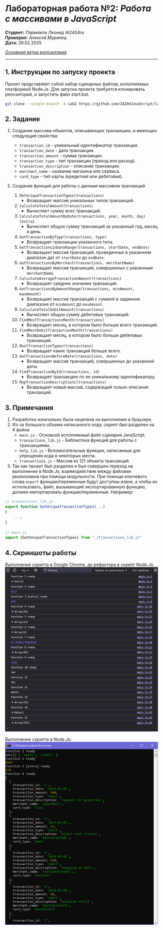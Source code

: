# **Лабораторная работа №2:** *Работа с массивами в JavaScript*

__Студент:__  *Пармакли Леонид IA2404ru*  
__Проверил:__  *Алексей Муринец*  
__Дата:__ 26.02.2025

*[Основная ветка репозитория](https://github.com/IA204JavaScript/labworks_leopard187)*

---

## 1. Инструкции по запуску проекта

Проект представляет собой набор сценарных файлов, исполняемых платформой Node.Js. Для запуска проекта требуется клонировать репозиторий, и запустить файл start.bat.

```bash
git clone --single-branch -b Lab2 https://github.com/IA204JavaScript/labworks_leopard187.git
```

## 2. Задание

1. Создание массива объектов, описывающих транзакцию, и имеющих следующие свойства: 
   - `transaction_id` - уникальный идентификатор транзакции.
   - `transaction_date` - дата транзакции.
   - `transaction_amount` - сумма транзакции.
   - `transaction_type` - тип транзакции (приход или расход).
   - `transaction_description` - описание транзакции.
   - `merchant_name` - название магазина или сервиса.
   - `card_type` - тип карты (кредитная или дебетовая).

2. Создание функций для работы с данным массивом транзакций
    1. `ПetUniqueTransactionTypes(transactions)`
        - Возвращает массив уникальных типов транзакций.
    2. `CalculateTotalAmount(transactions)`
        - Вычисляет сумму всех транзакций.
    3. `CalculateTotalAmountByDate(transactions, year, month, day) [extra]`
        - Вычисляет общую сумму транзакций за указанный год, месяц и день.
    4. `GetTransactionByType(transactions, type)`.
        - Возвращает транзакции указанного типа.
    5. `GetTransactionsInDateRange(transactions, startDate, endDate)`
        - Возвращает массив транзакций, проведенных в указанном диапазон дат от `startDate` до `endDate`.
    6. `GetTransactionsByMerchant(transactions, merchantName)`
        - Возвращает массив транзакций, совершенных с указанным `merchantName`.
    7. `CalculateAverageTransactionAmount(transactions)`
        - Возвращает среднее значение транзакций.
    8. `GetTransactionsByAmountRange(transactions, minAmount, maxAmount)`
        - Возвращает массив транзакций с суммой в заданном диапазоне от `minAmount` до `maxAmount`.
    9. `CalculateTotalDebitAmount(transactions)`
        - Вычисляет общую сумму дебетовых транзакций.
    10. `FindMostTransactionsMonth(transactions)`
        - Возвращает месяц, в котором было больше всего транзакций.
    11. `FindMostDebitTransactionMonth(transactions)`
        - Возвращает месяц, в котором было больше дебетовых транзакций.
    12. `MostTransactionTypes(transactions)`
        - Возвращает каких транзакций больше всего.
    13. `GetTransactionsBeforeDate(transactions, date)`
        - Возвращает массив транзакций, совершенных до указанной даты.
    14. `FindTransactionById(transactions, id)`
        - Возвращает транзакцию по ее уникальному идентификатору.
    15. `MapTransactionDescriptions(transactions)`
        - Возвращает новый массив, содержащий только описания транзакций.


## 3. Примечания
1. Разработка изначально была нацелена на выполнение в браузере. 
2. Из-за большого объема написанного кода, скрипт был разделен на 4 файла:
    - `main.js` - Основной исполняемый файл сценария JavaScript.
    - `transactions_lib.js` - Библиотека функций для работы с транзакциями.
    - `help_lib.js` - Вспомогательные функции, написанные для упрощения кода в некоторых места.
    - `transactions.js` - Массив из 121 объекта транзакций.
3. Так как проект был разделен и был совершен переход на выполнение в Node.Js, взаимодействие между файлами реализована при помощи модульности. При помощи ключевого слова `export` функции/переменные будут доступны извне, а чтобы их использовать, файл, вызывающий экспортированную функцию, должен импортировать функции/переменные. Например:
```js
// transactions_lib.js
export function GetUniqueTransactionTypes(...)
{
    ...;
}

// main.js
import {GetUniqueTransactionTypes} from "./transactions_lib.js"
```

## 4. Скриншоты работы 

Выполнение скрипта в Google Chrome, до рефактора в скрипт Node.Js:  
<img src="./images/1.jpg" alt="Выполнение в Chrome">

Выполнение скрипта в Node.Js:  
<img src="./images/2.jpg" alt="Выполнение в Node.Js">